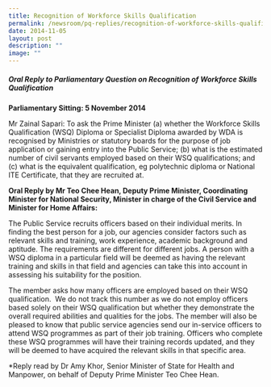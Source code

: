 ```yaml
---
title: Recognition of Workforce Skills Qualification
permalink: /newsroom/pq-replies/recognition-of-workforce-skills-qualification/
date: 2014-11-05
layout: post
description: ""
image: ""
---
```

##### Oral Reply to Parliamentary Question on Recognition of Workforce Skills Qualification

**Parliamentary Sitting: 5 November 2014**

Mr Zainal Sapari: To ask the Prime Minister (a) whether the Workforce Skills Qualification (WSQ) Diploma or Specialist Diploma awarded by WDA is recognised by Ministries or statutory boards for the purpose of job application or gaining entry into the Public Service; (b) what is the estimated number of civil servants employed based on their WSQ qualifications; and (c) what is the equivalent qualification, eg polytechnic diploma or National ITE Certificate, that they are recruited at.

**Oral Reply by Mr Teo Chee Hean, Deputy Prime Minister, Coordinating Minister for National Security, Minister in charge of the Civil Service and Minister for Home Affairs:**

The Public Service recruits officers based on their individual merits. In finding the best person for a job, our agencies consider factors such as relevant skills and training, work experience, academic background and aptitude. The requirements are different for different jobs. A person with a WSQ diploma in a particular field will be deemed as having the relevant training and skills in that field and agencies can take this into account in assessing his suitability for the position.  
  
The member asks how many officers are employed based on their WSQ qualification.  We do not track this number as we do not employ officers based solely on their WSQ qualification but whether they demonstrate the overall required abilities and qualities for the jobs. The member will also be pleased to know that public service agencies send our in-service officers to attend WSQ programmes as part of their job training. Officers who complete these WSQ programmes will have their training records updated, and they will be deemed to have acquired the relevant skills in that specific area.  
  
\*Reply read by Dr Amy Khor, Senior Minister of State for Health and Manpower, on behalf of Deputy Prime Minister Teo Chee Hean.